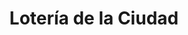 ---
title: "Lotería de la Ciudad"
url: /ciudad-autonoma-de-buenos-aires/loteria-de-la-ciudad-avenida-lafuente-2/
shop: Lotterie
---